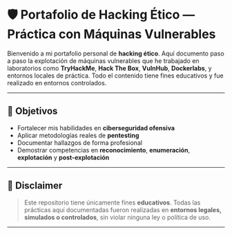 # 🛡️ Portafolio de Hacking Ético — Práctica con Máquinas Vulnerables

Bienvenido a mi portafolio personal de **hacking ético**. Aquí documento paso a paso la explotación de máquinas vulnerables que he trabajado en laboratorios como **TryHackMe**, **Hack The Box**, **VulnHub**, **Dockerlabs**, y entornos locales de práctica. Todo el contenido tiene fines educativos y fue realizado en entornos controlados.

---

## 📌 Objetivos

- Fortalecer mis habilidades en **ciberseguridad ofensiva**
- Aplicar metodologías reales de **pentesting**
- Documentar hallazgos de forma profesional
- Demostrar competencias en **reconocimiento**, **enumeración**, **explotación** y **post-explotación**

---

## 🧾 Disclaimer

> Este repositorio tiene únicamente fines **educativos**. Todas las prácticas aquí documentadas fueron realizadas en **entornos legales, simulados o controlados**, sin violar ninguna ley o política de uso.

---
